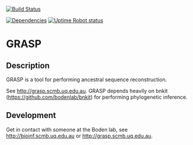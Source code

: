 [![Build Status](https://travis-ci.com/bodenlab/GRASP.svg?branch=tests)](https://travis-ci.com/bodenlab/GRASP)

[![Dependencies](https://badgen.net/dependabot/dependabot/dependabot-core/?icon=dependabot)](https://dependabot.com/)
[![Uptime Robot status](https://img.shields.io/uptimerobot/ratio/m784016796-898fd6b81f5906d641c5f5d4?label=uptime%20%28last%2030%20days%29)](https://stats.uptimerobot.com/GYNrxi1n1Z)

<!-- [![Coverage Status](https://coveralls.io/repos/github/gabefoley/popchoose/badge.svg?branch=tests)](https://coveralls.io/github/gabefoley/popchoose?branch=tests) -->
<!-- [![Known Vulnerabilities](https://snyk.io/test/github/bodenlab/GRASP/badge.svg)](https://snyk.io/test/github/bodenlab/GRASP) -->
<!-- [![License](https://badgen.net/github/license/bodenlab/GRASP)](https://github.com/bodenlab/GRASP/blob/tests/LICENSE) -->

# GRASP

## Description
GRASP is a tool for performing ancestral sequence reconstruction.

See http://grasp.scmb.uq.edu.au. GRASP depends heavily on bnkit (https://github.com/bodenlab/bnkit) for performing phylogenetic inference.

## Development
Get in contact with someone at the Boden lab, see http://bioinf.scmb.uq.edu.au or http://grasp.scmb.uq.edu.au.
